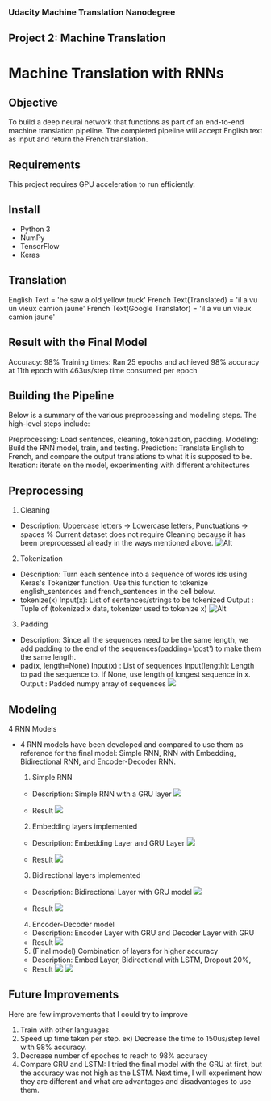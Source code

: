 ### Udacity Machine Translation Nanodegree

## Project 2: Machine Translation

# Machine Translation with RNNs

## Objective
To build a deep neural network that functions as part of an end-to-end machine translation pipeline. The completed pipeline will accept English text as input and return the French translation.

## Requirements
This project requires GPU acceleration to run efficiently. 

## Install
- Python 3
- NumPy
- TensorFlow
- Keras

## Translation
English Text = 'he saw a old yellow truck'
French Text(Translated)        = 'il a vu un vieux camion jaune'
French Text(Google Translator) = 'il a vu un vieux camion jaune'

## Result with the Final Model
Accuracy: 98%
Training times: Ran 25 epochs and achieved 98% accuracy at 11th epoch with 463us/step time consumed per epoch

## Building the Pipeline
Below is a summary of the various preprocessing and modeling steps. The high-level steps include:

Preprocessing: Load sentences, cleaning, tokenization, padding.
Modeling: Build the RNN model, train, and testing. 
Prediction: Translate English to French, and compare the output translations to what it is supposed to be.
Iteration: iterate on the model, experimenting with different architectures

## Preprocessing
1. Cleaning
* Description: Uppercase letters -> Lowercase letters, Punctuations -> spaces 
               % Current dataset does not require Cleaning because it has been preprocessed already in the ways mentioned above.
  ![Alt](images/PreprocessClean.png)
        
2. Tokenization
* Description: Turn each sentence into a sequence of words ids using Keras's Tokenizer function. Use this function to tokenize english_sentences and french_sentences in the cell below.
* tokenize(x)
    Input(x): List of sentences/strings to be tokenized
    Output  : Tuple of (tokenized x data, tokenizer used to tokenize x)
  ![Alt](images/PreprocessToken.png)
  
3. Padding
* Description: Since all the sequences need to be the same length, we add padding to the end of the sequences(padding='post') to make them the same length.
* pad(x, length=None)
    Input(x)     : List of sequences
    Input(length): Length to pad the sequence to.  If None, use length of longest sequence in x.
    Output       : Padded numpy array of sequences
  ![](images/PreprocessPad.png)

## Modeling
4 RNN Models
* 4 RNN models have been developed and compared to use them as reference for the final model: Simple RNN, RNN with Embedding, Bidirectional RNN, and Encoder-Decoder RNN. 
  1. Simple RNN
    * Description: Simple RNN with a GRU layer
    ![](images/SimpleRNN.png)
  
    * Result
    ![](images/SimpleRNNresult.png)
      
  2. Embedding layers implemented
    * Description: Embedding Layer and GRU Layer
    ![](images/EmbedRNN.png)
    
    * Result
    ![](images/SimpleRNNresult.png)
  
  3. Bidirectional layers implemented
    * Description: Bidirectional Layer with GRU model
    ![](images/BidirecRNN.png)

    * Result
    ![](images/BidRNNresult.png)
    
  4. Encoder-Decoder model
    * Description: Encoder Layer with GRU and Decoder Layer with GRU
    * Result
    ![](images/EncdecRNNresult.png)
     
  5. (Final model) Combination of layers for higher accuracy
    * Description: Embed Layer, Bidirectional with LSTM, Dropout 20%, 
    * Result
    ![](images/FinalRNNresult1.png)
    ![](images/FinalRNNresult2.png)    
  
## Future Improvements
Here are few improvements that I could try to improve

1. Train with other languages
2. Speed up time taken per step. ex) Decrease the time to 150us/step level with 98% accuracy.
3. Decrease number of epoches to reach to 98% accuracy
4. Compare GRU and LSTM: I tried the final model with  the GRU at first, but the accuracy was not high as the LSTM. Next time, I will experiment how they are different and what are advantages and disadvantages to use them. 
